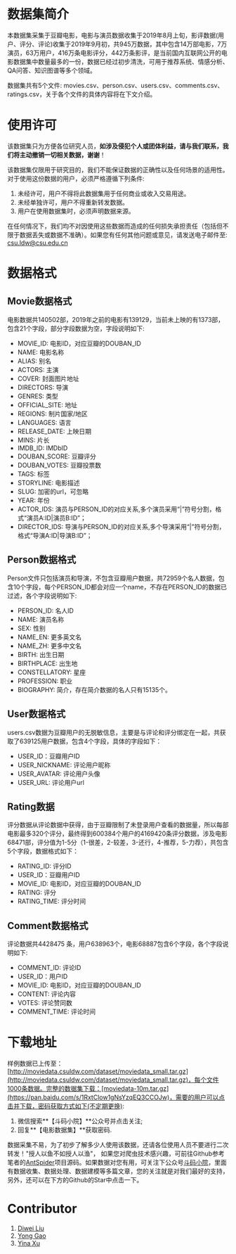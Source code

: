 

# 数据集简介

本数据集采集于豆瓣电影，电影与演员数据收集于2019年8月上旬，影评数据(用户、评分、评论)收集于2019年9月初，共945万数据，其中包含14万部电影，7万演员，63万用户，416万条电影评分，442万条影评，是当前国内互联网公开的电影数据集中数量最多的一份，数据已经过初步清洗，可用于推荐系统、情感分析、QA问答、知识图谱等多个领域。

数据集共有5个文件: movies.csv、person.csv、users.csv、comments.csv、ratings.csv，关于各个文件的具体内容将在下文介绍。


# 使用许可

该数据集只为方便各位研究人员，**如涉及侵犯个人或团体利益，请与我们联系，我们将主动撤销一切相关数据，谢谢**！

该数据集仅限用于研究目的，我们不能保证数据的正确性以及任何场景的适用性。对于使用这份数据的用户，必须严格遵循下列条件: 

1. 未经许可，用户不得将此数据集用于任何商业或收入交易用途。
2. 未经单独许可，用户不得重新转发数据。
3. 用户在使用数据集时，必须声明数据来源。



在任何情况下，我们均不对因使用这些数据而造成的任何损失承担责任（包括但不限于数据丢失或数据不准确）。如果您有任何其他问题或意见，请发送电子邮件至: csu.ldw@csu.edu.cn


# 数据格式

## Movie数据格式

电影数据共140502部，2019年之前的电影有139129，当前未上映的有1373部，包含21个字段，部分字段数据为空，字段说明如下: 

- MOVIE_ID: 电影ID，对应豆瓣的DOUBAN_ID
- NAME: 电影名称
- ALIAS: 别名
- ACTORS: 主演
- COVER: 封面图片地址
- DIRECTORS: 导演
- GENRES: 类型
- OFFICIAL_SITE: 地址
- REGIONS: 制片国家/地区
- LANGUAGES: 语言
- RELEASE_DATE: 上映日期
- MINS: 片长
- IMDB_ID: IMDbID
- DOUBAN_SCORE: 豆瓣评分
- DOUBAN_VOTES: 豆瓣投票数
- TAGS: 标签
- STORYLINE: 电影描述
- SLUG: 加密的url，可忽略
- YEAR: 年份
- ACTOR_IDS: 演员与PERSON_ID的对应关系,多个演员采用“\|”符号分割，格式“演员A:ID\|演员B:ID”；
- DIRECTOR_IDS: 导演与PERSON_ID的对应关系,多个导演采用“\|”符号分割，格式“导演A:ID\|导演B:ID”；

## Person数据格式

Person文件只包括演员和导演，不包含豆瓣用户数据，共72959个名人数据，包含10个字段，每个PERSON_ID都会对应一个name，不存在PERSON_ID的数据已过滤，各个字段说明如下: 

- PERSON_ID: 名人ID
- NAME: 演员名称
- SEX: 性别
- NAME_EN: 更多英文名
- NAME_ZH: 更多中文名
- BIRTH: 出生日期
- BIRTHPLACE: 出生地
- CONSTELLATORY: 星座
- PROFESSION: 职业
- BIOGRAPHY: 简介，存在简介数据的名人只有15135个。



## User数据格式

users.csv数据为豆瓣用户的无脱敏信息，主要是与评论和评分绑定在一起，共获取了639125用户数据，包含4个字段，具体的字段如下：

- USER_ID：豆瓣用户ID
- USER_NICKNAME: 评论用户昵称
- USER_AVATAR: 评论用户头像
- USER_URL: 评论用户url


## Rating数据

评分数据从评论数据中获得，由于豆瓣限制了未登录用户查看的数据量，所以每部电影最多320个评分，最终得到600384个用户的4169420条评分数据，涉及电影68471部，评分值为1-5分（1-很差，2-较差，3-还行，4-推荐，5-力荐），共包含5个字段，数据格式如下：

- RATING_ID: 评分ID
- USER_ID：豆瓣用户ID
- MOVIE_ID: 电影ID，对应豆瓣的DOUBAN_ID
- RATING: 评分
- RATING_TIME: 评分时间


## Comment数据格式

评论数据共4428475 条，用户638963个，电影68887包含6个字段，各个字段说明如下: 

- COMMENT_ID: 评论ID
- USER_ID：用户ID
- MOVIE_ID: 电影ID，对应豆瓣的DOUBAN_ID
- CONTENT: 评论内容
- VOTES: 评论赞同数
- COMMENT_TIME: 评论时间


# 下载地址

样例数据已上传至：[http://moviedata.csuldw.com/dataset/moviedata_small.tar.gz](http://moviedata.csuldw.com/dataset/moviedata_small.tar.gz)，每个文件1000条数据。完整的数据集下载：[moviedata-10m.tar.gz](https://pan.baidu.com/s/1RxtClow1gNsYzqEQ3CCOJw)，需要的用户可以点击并下载，密码获取方式如下(不定期更换): 

1. 微信搜索**【斗码小院】**公众号并点击关注;
2. 回复**【电影数据集】**获取密码.

数据采集不易，为了初步了解多少人使用该数据，还请各位使用人员不要进行二次转发！"授人以鱼不如授人以渔"，
如果您对爬虫技术感兴趣，可前往Github参考笔者的[AntSpider](https://github.com/csuldw/AntSpider)项目源码。如果数据对您有用，可关注下公众号[斗码小院](http://www.csuldw.com/assets/articleImg/2019/code-main-fun.png)，里面有数据收集、数据处理、数据建模等多篇文章，您的关注就是对我们最好的支持，另外，还可以在下方的Github的Star中点击一下。


# Contributor

<!-- [MIT](LICENSE) &copy;  -->
1. [Diwei Liu](http://www.csuldw.com)
2. [Yong Gao](http://www.yogolab.com)
3. [Yina Xu](https://github.com/SnailXu)


